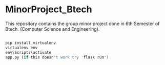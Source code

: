 # MinorProject_Btech
This repository contains the group minor project done in 6th Semester of Btech. (Computer Science and Engineering).

```python

pip install virtualenv
virtualenv env
env\Scripts\activate
app.py (if this doesn't work try 'flask run')

